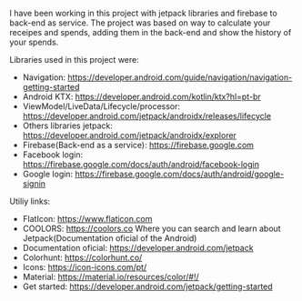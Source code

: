 I have been working in this project with jetpack libraries and firebase to back-end as service. The project was based on way to calculate your 
receipes and spends, adding them in the back-end and show the history of your spends.

Libraries used in this project were:

- Navigation: https://developer.android.com/guide/navigation/navigation-getting-started
- Android KTX: https://developer.android.com/kotlin/ktx?hl=pt-br
- ViewModel/LiveData/Lifecycle/processor: https://developer.android.com/jetpack/androidx/releases/lifecycle
- Others libraries jetpack: https://developer.android.com/jetpack/androidx/explorer
- Firebase(Back-end as a service): https://firebase.google.com
- Facebook login: https://firebase.google.com/docs/auth/android/facebook-login
- Google login: https://firebase.google.com/docs/auth/android/google-signin

Utiliy links:

- FlatIcon: https://www.flaticon.com
- COOLORS: https://coolors.co
Where you can search and learn about Jetpack(Documentation oficial of the Android) 
- Documentation oficial: https://developer.android.com/jetpack 
- Colorhunt: https://colorhunt.co/
- Icons: https://icon-icons.com/pt/
- Material: https://material.io/resources/color/#!/
- Get started: https://developer.android.com/jetpack/getting-started

